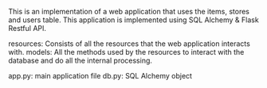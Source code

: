 This is an implementation of a web application that uses the items, stores and users table. 
This application is implemented using SQL Alchemy & Flask Restful API.

resources: Consists of all the resources that the web application interacts with.
models: All the methods used by the resources to interact with the database and do all the internal processing.

app.py: main application file
db.py: SQL Alchemy object
